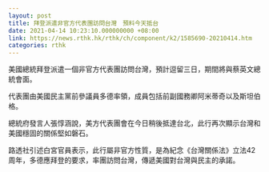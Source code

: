 ```yaml
---
layout: post
title: 拜登派遣非官方代表團訪問台灣　預料今天抵台
date: 2021-04-14 10:23:10.000000000 +08:00
link: https://news.rthk.hk/rthk/ch/component/k2/1585690-20210414.htm
categories: rthk
---
```


美國總統拜登派遣一個非官方代表團訪問台灣，預計逗留三日，期間將與蔡英文總統會面。

代表團由美國民主黨前參議員多德率領，成員包括前副國務卿阿米蒂奇以及斯坦伯格。

總統府發言人張惇涵說，美方代表團會在今日稍後抵達台北，此行再次顯示台灣和美國穩固的關係堅如磐石。

路透社引述白宮官員表示，此行屬非官方性質，是為紀念《台灣關係法》立法42周年，多德應拜登的要求，率團訪問台灣，傳遞美國對台灣與民主的承諾。
